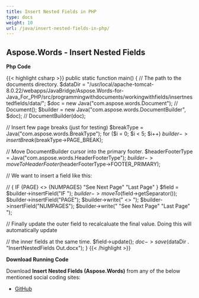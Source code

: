 ```yaml
---
title: Insert Nested Fields in PHP
type: docs
weight: 10
url: /java/insert-nested-fields-in-php/
---
```


## Aspose.Words - Insert Nested Fields

**Php Code**

{{< highlight csharp >}}
public static function main() {
// The path to the documents directory.
$dataDir = "/usr/local/apache-tomcat-8.0.22/webapps/JavaBridge/Aspose.Words-for-Java_For_PHP/src/programmingwithdocuments/workingwithfields/insertnestedfields/data/";
$doc = new Java("com.aspose.words.Document");
 // Document();
$builder = new Java("com.aspose.words.DocumentBuilder", $doc);
 // DocumentBuilder(doc);

// Insert few page breaks (just for testing)
$breakType = Java("com.aspose.words.BreakType");
for ($i = 0; $i < 5; $i++)
$builder->insertBreak($breakType->PAGE_BREAK);

// Move DocumentBuilder cursor into the primary footer.
$headerFooterType = Java("com.aspose.words.HeaderFooterType");
$builder->moveToHeaderFooter($headerFooterType->FOOTER_PRIMARY);

// We want to insert a field like this:

// { IF {PAGE} <> {NUMPAGES} "See Next Page" "Last Page" }
$field = $builder->insertField("IF ");
$builder->moveTo($field->getSeparator());
$builder->insertField("PAGE");
$builder->write(" <> ");
$builder->insertField("NUMPAGES");
$builder->write(" \"See Next Page\" \"Last Page\" ");

// Finally update the outer field to recalcaluate the final value. Doing this will automatically update

// the inner fields at the same time.
$field->update();
$doc->save($dataDir . "InsertNestedFields Out.docx");
}
{{< /highlight >}}

**Download Running Code**

Download **Insert Nested Fields (Aspose.Words)** from any of the below mentioned social coding sites:

- [GitHub](https://github.com/aspose-words/Aspose.Words-for-Java/blob/master/Plugins/Aspose_Words_Java_for_PHP/src/programmingwithdocuments/workingwithfields/Insertnestedfields/php/InsertNestedFields.php)
